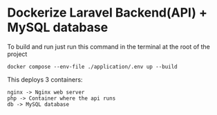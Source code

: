 # Dockerize Laravel Backend(API) + MySQL database

To build and run just run this command in the terminal at the root of the project 
```
docker compose --env-file ./application/.env up --build
```
This deploys 3 containers:
```
nginx -> Nginx web server 
php -> Container where the api runs
db -> MySQL database
```

